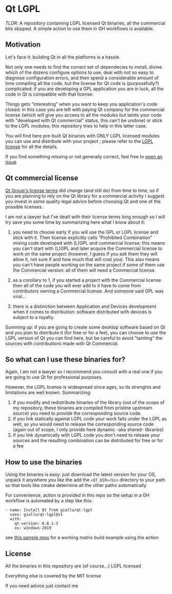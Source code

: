 # Qt LGPL
*TLDR*: A repository containing LGPL licensed Qt binaries, all the commercial bits skipped. A simple action to use them in GH workflows is available.

## Motivation

Let's face it: building Qt in all the platforms is a hassle. 

Not only one needs to find the correct set of dependecies to install, divine which of the dozens configure options to use, deal with not so easy to diagnose configuration errors, and then spend a considerable amount of time compiling all the code, but the license for Qt code is (purposefully?) complicated: if you are developing a GPL application you are in luck, all the code in Qt is compatible with that license.

Things gets "interesting" when you want to keep you application's code closed: in this case you are left with paying Qt company for the commercial license (which will give you access to all the modules but taints your code with "developed with Qt commercial" status, this can't be undone) or stick to the LGPL modules; this repository tries to help in this latter case.

You will find here pre-built Qt binaries with ONLY LGPL licensed modules you can use and distribute with your project ; please refer to the [LGPL license](http://www.gnu.org/licenses/lgpl-3.0.html) for all the details.

If you find something missing or not generally correct, feel free to [open an issue](https://github.com/giallu/qt-lgpl/issues/new)

## Qt commercial license
[Qt Group's license terms](https://www.qt.io/terms-conditions/qt-dev-framework) did change (and still do) from time to time, so if you are planning to rely on the Qt library for a commercial activity I suggest you invest in some quality legal advice before choosing Qt and one of the possible licenses.

I am not a lawyer but I've dealt with their license terms long enough so I will try save you some time by summarizing here what I know about it:

1. you need to choose early if you will use the GPL or LGPL license and stick with it. Their license explicitly calls "Prohibited Combination" mixing code developed with (L)GPL and commercial license; this means you can't start with (L)GPL and later acquire the Commercial license to work on the same project (however, I guess if you ask them they will allow it, not sure if and how much that will cost you). This also means you can't have people working on the same project if some of them use the Commercial version: all of them will need a Commercial license.

2. as a corollary to 1, if you started a project with the Commercial license then all of the code you will ever add to it have to come from contributors owning a Commercial license. And someone said GPL was viral...

3. there is a distinction between Application and Devices development when it comes to distribution: software distributed with devices is subject to a royalty.

Summing up: if you are going to create some desktop software based on Qt and you plan to distribute it (for free or for a fee), you can choose to use the LGPL version of Qt you can find here, but be careful to avoid "tainting" the sources with contributions made with Qt Commercial.

## So what can I use these binaries for?

Again, I am not a lawyer so I recommend you consult with a real one if you are going to use Qt for professional purposes.

However, the LGPL license is widespread since ages, so its strenghts and limitations are well known. Summarizing:

1. if you modify and redistribute binaries of the library (out of the scope of my repository, these binaries are compiled from pristine upstream source) you need to provide the corresponding source code.
2. if you link statically against LGPL code your work falls under the LGPL as well, so you would need to release the corresponding source code (again out of scope, I only provide here dynamic -aka shared- libraries)
3. if you link dynamically with LGPL code you don't need to release your sources and the resulting combination can be distributed for free or for a fee

## How to use the binaries
Using the binaries is easy: just download the latest version for your OS, unpack it anywhere you like the add the `<QT_DIR>/bin` directory to your path so that tools like cmake determine all the other paths automatically.

For convenience, action is provided in this repo so the setup in a GH workflow is automated by a step like this:

```
- name: Install Qt from giallu/qt-lgpl
  uses: giallu/qt-lgpl@v1
  with:
    qt-version: 6.8.1-3
    os: windows-2019
```

see [this sample repo](https://github.com/giallu/qt-test-ssl) for a working matrix build example using the action


## License
All the binaries in this repository are (of course...) LGPL licensed

Everything else is covered by the MIT license

If you need advice just contact me
